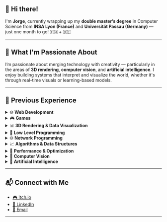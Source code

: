 ## 👋 Hi there!

I'm **Jorge**, currently wrapping up my **double master’s degree** in Computer Science from **INSA Lyon (France)** and **Universität Passau (Germany)** — just one month to go! 🇫🇷 + 🇩🇪

---

## 🎯 What I'm Passionate About

I’m passionate about merging technology with creativity — particularly in the areas of **3D rendering**, **computer vision**, and **artificial intelligence**. I enjoy building systems that interpret and visualize the world, whether it's through real-time visuals or learning-based models.

---

## 💼 Previous Experience

<details>
<summary>🌐 <strong>Web Development</strong></summary>
<br/>

Frontend: React, Next.js, Angular, Tailwind CSS, HTML, CSS, JavaScript  
Backend: Node.js, Python, C#, Strapi, Directus  
Auth: Auth0, OIDC, JWT, Cookies, Sessions  
DevOps: Docker, GitHub Actions, CI/CD  

**Projects:**
- [Website Developper](https://portal.praxysante.fr)
- [Website Maintainer](https://o-kiosque.fr)
- [Portfolio 2022](https://github.com/jorgekorgut/portifolio-2022)  
- [Customizable Website](https://github.com/jorgekorgut/customizable-website)  
- [Green Hacking Hackathon](https://github.com/jorgekorgut/hackathon-green-hacking)

---

</details>

<details>
<summary>🎮 <strong>Games</strong></summary>
<br/>
C#, Unity, 
Java, Java Swing,
C++, OpenGL, HLSL
Mathematics, Physics, 3D, 2D

**Projects:**
- [Sum.io Game](https://github.com/jorgekorgut/sum.io)
- [aRYTHMetic Game](https://github.com/jorgekorgut/gamejam-arhythmetic)
- [fake-news Game](https://github.com/jorgekorgut/game-fake-news)
---
</details>


<details>
<summary>📊 <strong>3D Rendering & Data Visualization</strong></summary>
<br/>

[VTK](https://vtk.org/) Contributor  
[Godot engine](https://godotengine.org/) Contributor  
[Qt](https://www.qt.io/), C++  

**Projects:**
- [Master thesis](https://github.com/jorgekorgut/master-thesis): 3D volumetric data, transfer functions, digital terrain formation, geomorphons  
---
</details>

<details>
<summary>🧬 <strong>Low Level Programming</strong></summary>
<br/>

ANTLR4, grammar parsing, lexers  
Unit tests with CTest  
Written in C++

**Projects:**
- [Calculator Compiler Playground](https://github.com/jorgekorgut/playground-calculator-compiler)
---
</details>

<details>
<summary>🌐 <strong>Network Programming</strong></summary>
<br/>

Cryptography, sockets, threads, custom protocol  
Group management, real-time connections  
Built using Java, C, Shell

**Projects:**
- [C Chat Service](https://github.com/jorgekorgut/c-chat-service)  
- [Sum.io Game](https://github.com/jorgekorgut/sum.io)
---
</details>

<details>
<summary>📈 <strong>Algorithms & Data Structures</strong></summary>
<br/>

A*, TSP, Quadtree, Graphs  
Design Patterns (GoF)  
C++

**Projects:**
- [Custom Quadtree Playground](https://github.com/jorgekorgut/playground-custom-quadtree)
---
</details>

<details>
<summary>🚀 <strong>Performance & Optimization</strong></summary>
<br/>

CUDA, OpenMP, SIMD  
Object-Oriented & Data-Oriented Programming  
C++

**Projects:**
- [Micro Aevol 2](https://github.com/jorgekorgut/micro-aevol2/micro-aevol2)  
- [Parallel Analysis](https://github.com/jorgekorgut/playground-parallel-analysis)  
- [Data-Oriented Playground](https://github.com/jorgekorgut/playground-data-oriented-programming)
---
</details>

<details>
<summary>🧠 <strong>Computer Vision</strong></summary>
<br/>

MATLAB image processing and clustering

**Projects:**  
- [Image Processing](https://github.com/jorgekorgut/image-processing-cclair)
---
</details>

<details>
<summary>🤖 <strong>Artificial Intelligence</strong></summary>
<br/>

Deep Learning, Neural Networks  
LLMs (Large Language Models), GANs, Pix2Pix  

**Projects:**
- [Large Language Model from scratch](https://github.com/jorgekorgut/playground-language-model)
---
</details>

---

## 📬 Connect with Me
- [🎮 Itch.io](https://jorgekorgut.itch.io/)
- [🔗 LinkedIn](https://www.linkedin.com/in/jorgekorgutjunior/)  
- [📧 Email](mailto:jorgekorgut@hotmail.com)

---
